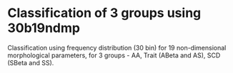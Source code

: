 # Classification of 3 groups using 30b19ndmp

Classification using frequency distribution (30 bin) for 19 non-dimensional morphological parameters, for 3 groups - AA, Trait (ABeta and AS), SCD (SBeta and SS).

